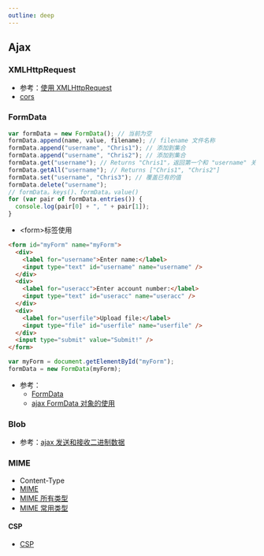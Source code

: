 ```yaml
---
outline: deep
---
```

## Ajax
### XMLHttpRequest
- 参考：[使用 XMLHttpRequest](https://developer.mozilla.org/zh-CN/docs/Web/API/XMLHttpRequest_API/Using_XMLHttpRequest)
- [cors](https://www.ruanyifeng.com/blog/2016/04/cors.html)
### FormData
```js
var formData = new FormData(); // 当前为空
formData.append(name, value, filename); // filename 文件名称
formData.append("username", "Chris1"); // 添加到集合
formData.append("username", "Chris2"); // 添加到集合
formData.get("username"); // Returns "Chris1"，返回第一个和 "username" 关联的值
formData.getAll("username"); // Returns ["Chris1", "Chris2"]
formData.set("username", "Chris3"); // 覆盖已有的值
formData.delete("username");
// formData。keys()、formData。value()
for (var pair of formData.entries()) {
  console.log(pair[0] + ", " + pair[1]);
}
```
- \<form\>标签使用
```html
<form id="myForm" name="myForm">
  <div>
    <label for="username">Enter name:</label>
    <input type="text" id="username" name="username" />
  </div>
  <div>
    <label for="useracc">Enter account number:</label>
    <input type="text" id="useracc" name="useracc" />
  </div>
  <div>
    <label for="userfile">Upload file:</label>
    <input type="file" id="userfile" name="userfile" />
  </div>
  <input type="submit" value="Submit!" />
</form>
```
```js
var myForm = document.getElementById("myForm");
formData = new FormData(myForm);
```
- 参考：
  - [FormData](https://developer.mozilla.org/zh-CN/docs/Web/API/FormData)
  - [ajax FormData 对象的使用](https://developer.mozilla.org/zh-CN/docs/Web/API/XMLHttpRequest_API/Using_FormData_Objects)
### Blob
- 参考：[ajax 发送和接收二进制数据](https://developer.mozilla.org/zh-CN/docs/Web/API/XMLHttpRequest_API/Sending_and_Receiving_Binary_Data)

### MIME
- Content-Type
- [MIME](https://developer.mozilla.org/zh-CN/docs/Web/HTTP/MIME_types)
- [MIME 所有类型](https://www.iana.org/assignments/media-types/media-types.xhtml)
- [MIME 常用类型](https://developer.mozilla.org/zh-CN/docs/Web/HTTP/MIME_types/Common_types)
#### CSP
- [CSP](https://developer.mozilla.org/zh-CN/docs/Web/HTTP/CSP)
